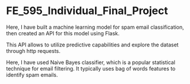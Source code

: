 # FE_595_Individual_Final_Project

Here, I have built a machine learning model for spam email classification, then created an API for this model using Flask.

This API allows to utilize predictive capabilities and explore the dataset through http requests.

Here, I have used Naive Bayes classifier, which is a popular statistical technique for email filtering. It typically uses bag of words features to identify spam emails.

